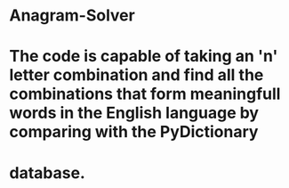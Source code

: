 # Anagram-Solver
# The code is capable of taking an 'n' letter combination and find all the combinations that form meaningfull words in the English language by comparing with the PyDictionary 
# database.
